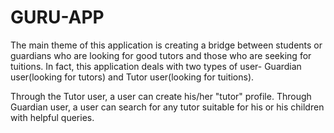 # GURU-APP

The main theme of this application is creating a bridge between students or guardians who are looking for good tutors and those who are seeking for tuitions. In fact, this application deals with two types of user- Guardian user(looking for tutors) and Tutor user(looking for tuitions).

Through the Tutor user, a user can create his/her "tutor" profile. Through Guardian user, a user can search for any tutor suitable for his or his children with helpful queries.



